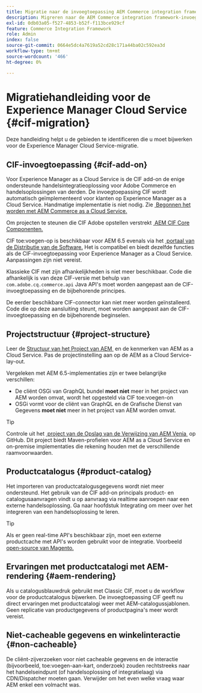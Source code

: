 ```yaml
---
title: Migratie naar de invoegtoepassing AEM Commerce integration framework (CIF)
description: Migreren naar de AEM Commerce integration framework-invoegtoepassing (CIF) vanuit een oude versie
exl-id: 0db03a05-f527-4853-b52f-f113bce929cf
feature: Commerce Integration Framework
role: Admin
index: false
source-git-commit: 0664e5dc4a7619a52cd28c171a44ba02c592ea3d
workflow-type: tm+mt
source-wordcount: '466'
ht-degree: 0%

---
```



# Migratiehandleiding voor de Experience Manager Cloud Service {#cif-migration}

Deze handleiding helpt u de gebieden te identificeren die u moet bijwerken voor de Experience Manager Cloud Service-migratie.

## CIF-invoegtoepassing {#cif-add-on}

Voor Experience Manager as a Cloud Service is de CIF add-on de enige ondersteunde handelsintegratieoplossing voor Adobe Commerce en handelsoplossingen van derden. De invoegtoepassing CIF wordt automatisch geïmplementeerd voor klanten op Experience Manager as a Cloud Service. Handmatige implementatie is niet nodig. Zie [&#x200B; Begonnen het worden met AEM Commerce as a Cloud Service.](/help/commerce-cloud/cif-storefront/getting-started.md)

Om projecten te steunen die CIF Adobe opstellen verstrekt [&#x200B; AEM CIF Core Componenten.](https://github.com/adobe/aem-core-cif-components)

CIF toe:voegen-op is beschikbaar voor AEM 6.5 evenals via het [&#x200B; portaal van de Distributie van de Software.](/help/implementing/developing/tools/package-manager.md) Het is compatibel en biedt dezelfde functies als de CIF-invoegtoepassing voor Experience Manager as a Cloud Service. Aanpassingen zijn niet vereist.

Klassieke CIF met zijn afhankelijkheden is niet meer beschikbaar. Code die afhankelijk is van deze CIF-versie met behulp van `com.adobe.cq.commerce.api` Java API&#39;s moet worden aangepast aan de CIF-invoegtoepassing en de bijbehorende principes.

De eerder beschikbare CIF-connector kan niet meer worden geïnstalleerd. Code die op deze aansluiting steunt, moet worden aangepast aan de CIF-invoegtoepassing en de bijbehorende beginselen.

## Projectstructuur {#project-structure}

Leer de [&#x200B; Structuur van het Project van AEM &#x200B;](/help/implementing/developing/introduction/aem-project-content-package-structure.md) en de kenmerken van AEM as a Cloud Service. Pas de projectinstelling aan op de AEM as a Cloud Service-lay-out.

Vergeleken met AEM 6.5-implementaties zijn er twee belangrijke verschillen:

* De cliënt OSGi van GraphQL bundel **moet niet** meer in het project van AEM worden omvat, wordt het opgesteld via CIF toe:voegen-on
* OSGi vormt voor de cliënt van GraphQL en de Grafische Dienst van Gegevens **moet niet** meer in het project van AEM worden omvat.

>[!TIP]
>
>Controle uit het [&#x200B; project van de Opslag van de Verwijzing van AEM Venia &#x200B;](https://github.com/adobe/aem-cif-guides-venia) op GitHub. Dit project biedt Maven-profielen voor AEM as a Cloud Service en on-premise implementaties die rekening houden met de verschillende raamvoorwaarden.

## Productcatalogus {#product-catalog}

Het importeren van productcatalogusgegevens wordt niet meer ondersteund. Het gebruik van de CIF add-on principals product- en catalogusaanvragen vindt u op aanvraag via realtime aanroepen naar een externe handelsoplossing. Ga naar hoofdstuk Integrating om meer over het integreren van een handelsoplossing te leren.

>[!TIP]
>
>Als er geen real-time API&#39;s beschikbaar zijn, moet een externe productcache met API&#39;s worden gebruikt voor de integratie. Voorbeeld [&#x200B; open-source van Magento.](https://business.adobe.com/nl/products/magento/open-source.html)

## Ervaringen met productcatalogi met AEM-rendering {#aem-rendering}

Als u catalogusblauwdruk gebruikt met Classic CIF, moet u de workflow voor de productcatalogus bijwerken. De invoegtoepassing CIF geeft nu direct ervaringen met productcatalogi weer met AEM-catalogussjablonen. Geen replicatie van productgegevens of productpagina&#39;s meer wordt vereist.

## Niet-cacheable gegevens en winkelinteractie {#non-cacheable}

De cliënt-zijverzoeken voor niet cacheable gegevens en de interactie (bijvoorbeeld, toe:voegen-aan-kart, onderzoek) zouden rechtstreeks naar het handelseindpunt (of handelsoplossing of integratielaag) via CDN/Dispatcher moeten gaan. Verwijder om het even welke vraag waar AEM enkel een volmacht was.

